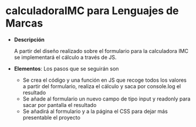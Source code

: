 # calculadoraIMC para Lenguajes de Marcas


- **Descripción**

    A partir del diseño realizado sobre el formulario para la calculadora IMC se implementará el cálculo a través de JS.

- **Elementos**:
    Los pasos que se seguirán son

    - Se crea el código y una función en JS que recoge todos los valores a partir del formulario, realiza el cálculo y saca por console.log el resultado
    - Se añade al formulario un nuevo campo de tipo input y readonly para sacar por pantalla el resultado
    - Se añadirá al formulario y a la página el CSS para dejar más presentable el proyecto



